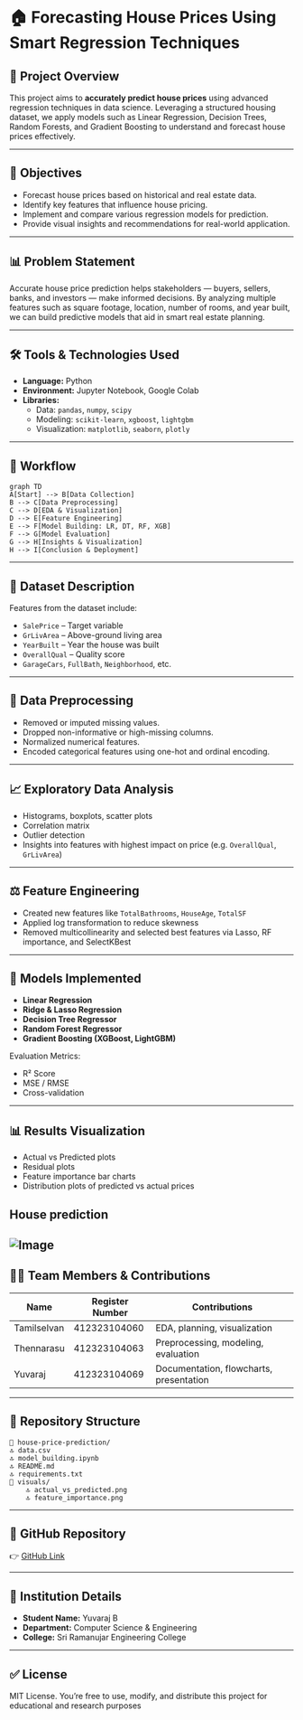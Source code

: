 # 🏠 Forecasting House Prices Using Smart Regression Techniques

## 📌 Project Overview

This project aims to **accurately predict house prices** using advanced regression techniques in data science. Leveraging a structured housing dataset, we apply models such as Linear Regression, Decision Trees, Random Forests, and Gradient Boosting to understand and forecast house prices effectively.

---

## 🎯 Objectives

- Forecast house prices based on historical and real estate data.
- Identify key features that influence house pricing.
- Implement and compare various regression models for prediction.
- Provide visual insights and recommendations for real-world application.

---

## 📊 Problem Statement

Accurate house price prediction helps stakeholders — buyers, sellers, banks, and investors — make informed decisions. By analyzing multiple features such as square footage, location, number of rooms, and year built, we can build predictive models that aid in smart real estate planning.

---

## 🛠 Tools & Technologies Used

- **Language:** Python  
- **Environment:** Jupyter Notebook, Google Colab  
- **Libraries:**
  - Data: `pandas`, `numpy`, `scipy`
  - Modeling: `scikit-learn`, `xgboost`, `lightgbm`
  - Visualization: `matplotlib`, `seaborn`, `plotly`

---

## 🔄 Workflow

```mermaid
graph TD
A[Start] --> B[Data Collection]
B --> C[Data Preprocessing]
C --> D[EDA & Visualization]
D --> E[Feature Engineering]
E --> F[Model Building: LR, DT, RF, XGB]
F --> G[Model Evaluation]
G --> H[Insights & Visualization]
H --> I[Conclusion & Deployment]
```

---

## 🧾 Dataset Description

Features from the dataset include:

- `SalePrice` – Target variable
- `GrLivArea` – Above-ground living area
- `YearBuilt` – Year the house was built
- `OverallQual` – Quality score
- `GarageCars`, `FullBath`, `Neighborhood`, etc.

---

## 🧹 Data Preprocessing

- Removed or imputed missing values.
- Dropped non-informative or high-missing columns.
- Normalized numerical features.
- Encoded categorical features using one-hot and ordinal encoding.

---

## 📈 Exploratory Data Analysis

- Histograms, boxplots, scatter plots
- Correlation matrix
- Outlier detection
- Insights into features with highest impact on price (e.g. `OverallQual`, `GrLivArea`)

---

## ⚖️ Feature Engineering

- Created new features like `TotalBathrooms`, `HouseAge`, `TotalSF`
- Applied log transformation to reduce skewness
- Removed multicollinearity and selected best features via Lasso, RF importance, and SelectKBest

---

## 🤖 Models Implemented

- **Linear Regression**
- **Ridge & Lasso Regression**
- **Decision Tree Regressor**
- **Random Forest Regressor**
- **Gradient Boosting (XGBoost, LightGBM)**

Evaluation Metrics:
- R² Score
- MSE / RMSE
- Cross-validation

---

## 📊 Results Visualization

- Actual vs Predicted plots
- Residual plots
- Feature importance bar charts
- Distribution plots of predicted vs actual prices


## House prediction 
![Image](https://github.com/user-attachments/assets/0599529b-1c54-4299-befe-b9213227e19d)
---

## 👨‍💼 Team Members & Contributions

| Name           | Register Number | Contributions |
|----------------|------------------|---------------|
| Tamilselvan    | 412323104060     | EDA, planning, visualization |
| Thennarasu     | 412323104063     | Preprocessing, modeling, evaluation |
| Yuvaraj        | 412323104069     | Documentation, flowcharts, presentation |

---

## 💎 Repository Structure

```
📁 house-price-prediction/
🔝 data.csv
🔝 model_building.ipynb
🔝 README.md
🔝 requirements.txt
📁 visuals/
    🔝 actual_vs_predicted.png
    🔝 feature_importance.png
```

---

## 🔗 GitHub Repository

👉 [GitHub Link](https://github.com/yuva0821/Forecasting-house-prices-accurately-using-smart-regression-techniques-in-data-science.git)

---



## 📍 Institution Details

- **Student Name:** Yuvaraj B
- **Department:** Computer Science & Engineering  
- **College:** Sri Ramanujar Engineering College  

---

## ✅ License

MIT License. You’re free to use, modify, and distribute this project for educational and research purposes

